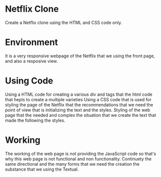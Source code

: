 # Netflix Clone
Create a Netflix clone using the HTML and CSS code only.
# Environment
It is a very responsive webpage of the Netflix that we using the front page, and also a resposive view.
# Using Code
Using a HTML code for creating a various div and tags that the html code that hepls to create a multiple varieties
Using a CSS code that is used for styling the page of the Netflix that the recommendations that we need the point of view that is initializing the text and the styles.
Styling of the web page that the needed and complex the situation that we create the text that made the following the styles.
# Working
The working of the web page is not providing the JavaScript code so that's why this web page is not functional and non functionality.
Continuety the same directional and the many forms that we need the creation the substance that we using the Textual.

